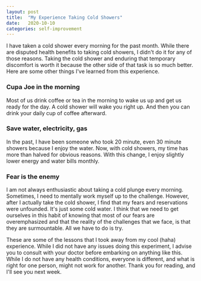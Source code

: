 ```yaml
---
layout: post
title:  "My Experience Taking Cold Showers"
date:   2020-10-10
categories: self-improvement
---
```


I have taken a cold shower every morning for the past month. While there are disputed health benefits to taking cold showers, I didn't do it for any of those reasons. Taking the cold shower and enduring that temporary discomfort is worth it because the other side of that task is so much better. Here are some other things I've learned from this experience.

### Cupa Joe in the morning ###
Most of us drink coffee or tea in the morning to wake us up and get us ready for the day. A cold shower will wake you right up. And then you can drink your daily cup of coffee afterward.

### Save water, electricity, gas ###
In the past, I have been someone who took 20 minute, even 30 minute showers because I enjoy the water. Now, with cold showers, my time has more than halved for obvious reasons. With this change, I enjoy slightly lower energy and water bills monthly.

### Fear is the enemy ###
I am not always enthusiastic about taking a cold plunge every morning. Sometimes, I need to mentally work myself up to the challenge. However, after I actually take the cold shower, I find that my fears and reservations were unfounded. It's just some cold water. I think that we need to get ourselves in this habit of knowing that most of our fears are overemphasized and that the reality of the challenges that we face, is that they are surmountable. All we have to do is try.

These are some of the lessons that I took away from my cool (haha) experience. While I did not have any issues doing this experiment, I advise you to consult with your doctor before embarking on anything like this. While I do not have any health conditions, everyone is different, and what is right for one person, might not work for another. Thank you for reading, and I'll see you next week.